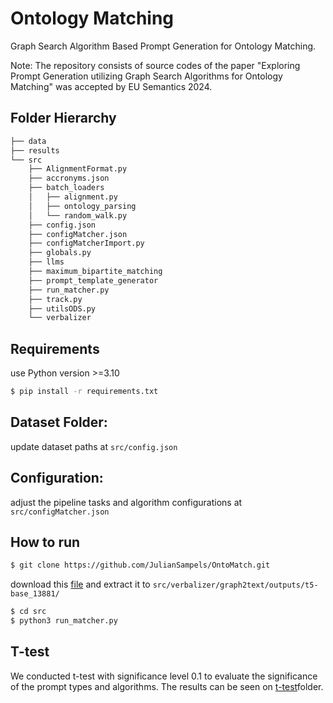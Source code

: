 # Ontology Matching

Graph Search Algorithm Based Prompt Generation for Ontology Matching.

Note: The repository consists of source codes of the paper "Exploring  Prompt Generation utilizing Graph Search Algorithms for Ontology Matching" was accepted by EU Semantics 2024.
## Folder Hierarchy 
```bash
├── data
├── results
└── src
    ├── AlignmentFormat.py
    ├── accronyms.json
    ├── batch_loaders
    │   ├── alignment.py
    │   ├── ontology_parsing
    │   └── random_walk.py
    ├── config.json
    ├── configMatcher.json
    ├── configMatcherImport.py
    ├── globals.py
    ├── llms
    ├── maximum_bipartite_matching
    ├── prompt_template_generator
    ├── run_matcher.py
    ├── track.py
    ├── utilsODS.py
    └── verbalizer

```


## Requirements
use Python version >=3.10
```bash
$ pip install -r requirements.txt
```
## Dataset Folder:
update dataset paths at ```src/config.json```
## Configuration:
adjust the pipeline tasks and algorithm configurations at ```src/configMatcher.json```

## How to run
```bash
$ git clone https://github.com/JulianSampels/OntoMatch.git
```

download this [file](https://emckclac-my.sharepoint.com/:u:/g/personal/k20036346_kcl_ac_uk/EbL1yTauXtpEqs4Izc97WNIBhumczrDGTNQb47uYGzXqsg?e=I9B5pR) and extract it to `src/verbalizer/graph2text/outputs/t5-base_13881/`
```python
$ cd src
$ python3 run_matcher.py

```

## T-test
We conducted t-test with significance level 0.1 to evaluate the significance of the prompt types and algorithms.
The results can be seen on [t-test](https://github.com/JulianSampels/OntoMatch/blob/master/src/significance-test/Significance-Test.ipynb)folder.
